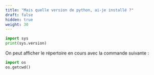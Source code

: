 ```yaml
---
title: "Mais quelle version de python, ai-je installé ?"
draft: false
hidden: true
weight: 30
---
```


```python
import sys
print(sys.version)
```

On peut afficher le répertoire en cours avec la commande suivante :

```python
import os
os.getcwd()

```




